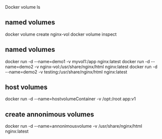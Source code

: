 Docker volume ls
## named volumes
docker volume create nginx-vol
docker volume inspect <VolumeName>
## named volumes
docker run -d --name=demo1 -v myvol1:/app nginx:latest
docker run -d --name=demo2 -v nginx-vol:/usr/share/nginx/html nginx:latest
docker run -d --name=demo2 -v testing:/usr/share/nginx/html nginx:latest
## host volumes
docker run -d --name=hostvolumeContainer -v /opt:/root app:v1
## create annonimous volumes
docker run -d --name=annonimousvolume -v /usr/share/nginx/html nginx:latest
